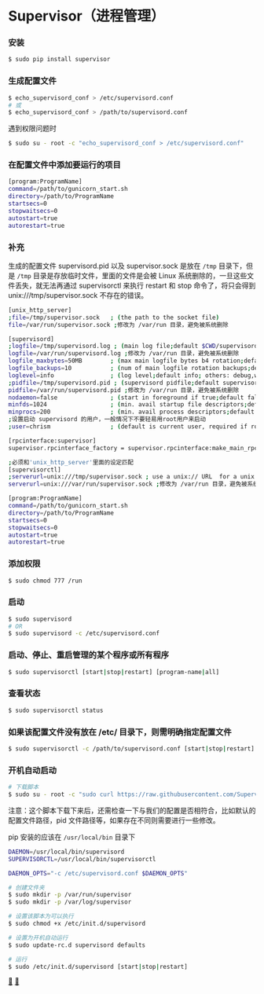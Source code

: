 # Supervisor（进程管理）


### 安装

``` bash
$ sudo pip install supervisor
```

### 生成配置文件

``` bash
$ echo_supervisord_conf > /etc/supervisord.conf
# 或
$ echo_supervisord_conf > /path/to/supervisord.conf
```

遇到权限问题时

``` bash
$ sudo su - root -c "echo_supervisord_conf > /etc/supervisord.conf"
```

### 在配置文件中添加要运行的项目

``` bash
[program:ProgramName]
command=/path/to/gunicorn_start.sh
directory=/path/to/ProgramName
startsecs=0
stopwaitsecs=0
autostart=true
autorestart=true
```

### 补充

生成的配置文件 supervisord.pid 以及 supervisor.sock 是放在 `/tmp` 目录下，但是 `/tmp` 目录是存放临时文件，里面的文件是会被 Linux 系统删除的，一旦这些文件丢失，就无法再通过 supervisorctl 来执行 restart 和 stop 命令了，将只会得到 unix:///tmp/supervisor.sock 不存在的错误。

``` bash
[unix_http_server]
;file=/tmp/supervisor.sock   ; (the path to the socket file)
file=/var/run/supervisor.sock ;修改为 /var/run 目录，避免被系统删除

[supervisord]
;logfile=/tmp/supervisord.log ; (main log file;default $CWD/supervisord.log)
logfile=/var/run/supervisord.log ;修改为 /var/run 目录，避免被系统删除
logfile_maxbytes=50MB        ; (max main logfile bytes b4 rotation;default 50MB)
logfile_backups=10           ; (num of main logfile rotation backups;default 10)
loglevel=info                ; (log level;default info; others: debug,warn,trace)
;pidfile=/tmp/supervisord.pid ; (supervisord pidfile;default supervisord.pid)
pidfile=/var/run/supervisord.pid ;修改为 /var/run 目录，避免被系统删除
nodaemon=false               ; (start in foreground if true;default false)
minfds=1024                  ; (min. avail startup file descriptors;default 1024)
minprocs=200                 ; (min. avail process descriptors;default 200)
;设置启动 supervisord 的用户，一般情况下不要轻易用root用户来启动
;user=chrism                 ; (default is current user, required if root)

[rpcinterface:supervisor]
supervisor.rpcinterface_factory = supervisor.rpcinterface:make_main_rpcinterface

;必须和'unix_http_server'里面的设定匹配
[supervisorctl]
;serverurl=unix:///tmp/supervisor.sock ; use a unix:// URL  for a unix socket
serverurl=unix:///var/run/supervisor.sock ;修改为 /var/run 目录，避免被系统删除

[program:ProgramName]
command=/path/to/gunicorn_start.sh
directory=/path/to/ProgramName
startsecs=0
stopwaitsecs=0
autostart=true
autorestart=true
```

### 添加权限

``` bash
$ sudo chmod 777 /run
```

### 启动

``` bash
$ sudo supervisord
# OR
$ sudo supervisord -c /etc/supervisord.conf
```

### 启动、停止、重启管理的某个程序或所有程序

``` bash
$ sudo supervisorctl [start|stop|restart] [program-name|all]
```

### 查看状态

``` bash
$ sudo supervisorctl status
```

### 如果该配置文件没有放在 /etc/ 目录下，则需明确指定配置文件

``` bash
$ sudo supervisorctl -c /path/to/supervisord.conf [start|stop|restart] [program-name|all]
```

### 开机自动启动

``` bash
# 下载脚本
$ sudo su - root -c "sudo curl https://raw.githubusercontent.com/Supervisor/initscripts/master/ubuntu > /etc/init.d/supervisord"
```
注意：这个脚本下载下来后，还需检查一下与我们的配置是否相符合，比如默认的配置文件路径，pid 文件路径等，如果存在不同则需要进行一些修改。

pip 安装的应该在 `/usr/local/bin` 目录下

``` bash
DAEMON=/usr/local/bin/supervisord
SUPERVISORCTL=/usr/local/bin/supervisorctl

DAEMON_OPTS="-c /etc/supervisord.conf $DAEMON_OPTS"
```

``` bash
# 创建文件夹
$ sudo mkdir -p /var/run/supervisor
$ sudo mkdir -p /var/log/supervisor
```

``` bash
# 设置该脚本为可以执行
$ sudo chmod +x /etc/init.d/supervisord

# 设置为开机自动运行
$ sudo update-rc.d supervisord defaults

# 运行
$ sudo /etc/init.d/supervisord [start|stop|restart]
```

[:link:](http://www.restran.net/2015/10/04/supervisord-tutorial/)
[:link:](http://www.codeif.com/post/ubuntu-install-supervisor/)

